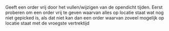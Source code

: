 Geeft een order vrij door het vullen/wijzigen van de opendicht tijden. Eerst proberen om een order vrij te geven waarvan alles op locatie staat wat nog niet gepicked is, als dat niet kan dan een order waarvan zoveel mogelijk op locatie staat met de vroegste vertrektijd